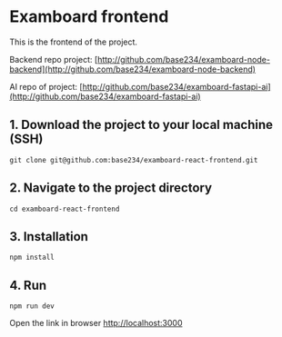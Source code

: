 # Examboard frontend

This is the frontend of the project.

Backend repo project: [http://github.com/base234/examboard-node-backend](http://github.com/base234/examboard-node-backend)

AI repo of project: [http://github.com/base234/examboard-fastapi-ai](http://github.com/base234/examboard-fastapi-ai)


## 1. Download the project to your local machine (SSH)
```
git clone git@github.com:base234/examboard-react-frontend.git
```

## 2. Navigate to the project directory
```
cd examboard-react-frontend
```

## 3. Installation

```
npm install
```

## 4. Run

```
npm run dev
```


Open the link in browser [http://localhost:3000](http://localhost:3000)
